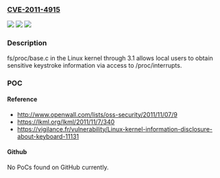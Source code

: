 ### [CVE-2011-4915](https://cve.mitre.org/cgi-bin/cvename.cgi?name=CVE-2011-4915)
![](https://img.shields.io/static/v1?label=Product&message=Linux%20kernel&color=blue)
![](https://img.shields.io/static/v1?label=Version&message=n%2Fa&color=blue)
![](https://img.shields.io/static/v1?label=Vulnerability&message=Path%20Disclosure&color=brighgreen)

### Description

fs/proc/base.c in the Linux kernel through 3.1 allows local users to obtain sensitive keystroke information via access to /proc/interrupts.

### POC

#### Reference
- http://www.openwall.com/lists/oss-security/2011/11/07/9
- https://lkml.org/lkml/2011/11/7/340
- https://vigilance.fr/vulnerability/Linux-kernel-information-disclosure-about-keyboard-11131

#### Github
No PoCs found on GitHub currently.

